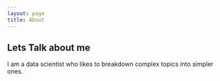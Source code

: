 ```yaml
---
layout: page
title: About
---
```


## Lets Talk about me 
I am a data scientist who likes to breakdown complex topics into simpler ones.


